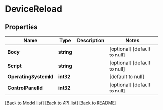 # DeviceReload

## Properties
Name | Type | Description | Notes
------------ | ------------- | ------------- | -------------
**Body** | **string** |  | [optional] [default to null]
**Script** | **string** |  | [optional] [default to null]
**OperatingSystemId** | **int32** |  | [default to null]
**ControlPanelId** | **int32** |  | [optional] [default to null]

[[Back to Model list]](../README.md#documentation-for-models) [[Back to API list]](../README.md#documentation-for-api-endpoints) [[Back to README]](../README.md)


